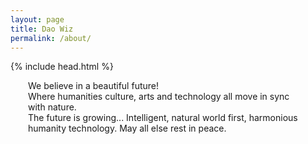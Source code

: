 ```yaml
---
layout: page
title: Dao Wiz
permalink: /about/
---
```

{% include head.html %}
<div style="margin-left:2em; margin-right:2em;">
<a>We believe in a beautiful future! </a>
<br>
<a>Where humanities culture, arts and technology all move in sync with nature.</a>
<br>
<a>The future is growing... Intelligent, natural world first, harmonious humanity technology. May all else rest in peace.</a>
</div>
<!--<a>Namespace - (Pronounced "Dow~Wiz")</a>
<br>
<a>1. One who is in a way of wizard.</a>
<br>
<a>2. "wizard of a way"</a>
<br>
<a>3. The latest evolution and fusion in a long line of arts, music, performance and technological expressions. A future focused, epic adventure into the imagining of a beautiful tomorrow for all life across the galaxies. A tune of nature written to the kernel of hominideos.
Origin:
chinese, english: from "Dao"(The way) and "Wiz" (Shortened, Wizard)</a>
<br>
<a>Origin:</a>
<br>
<a>chinese, english: from "Dao"(The way) and "Wiz" (Shortened, Wizard)<a></p>
<br>
<hr>-->
